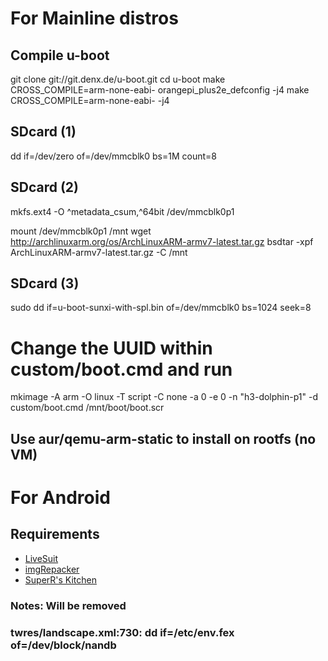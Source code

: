# For Mainline distros
## Compile u-boot
git clone git://git.denx.de/u-boot.git
cd u-boot
make CROSS_COMPILE=arm-none-eabi- orangepi_plus2e_defconfig -j4
make CROSS_COMPILE=arm-none-eabi- -j4

## SDcard (1)
dd if=/dev/zero of=/dev/mmcblk0 bs=1M count=8

## SDcard (2)
mkfs.ext4 -O ^metadata_csum,^64bit /dev/mmcblk0p1

mount /dev/mmcblk0p1 /mnt
wget http://archlinuxarm.org/os/ArchLinuxARM-armv7-latest.tar.gz
bsdtar -xpf ArchLinuxARM-armv7-latest.tar.gz -C /mnt

## SDcard (3)
sudo dd if=u-boot-sunxi-with-spl.bin of=/dev/mmcblk0 bs=1024 seek=8
# Change the UUID within custom/boot.cmd and run 
mkimage -A arm -O linux -T script -C none -a 0 -e 0 -n "h3-dolphin-p1" -d custom/boot.cmd /mnt/boot/boot.scr

## Use aur/qemu-arm-static to install on rootfs (no VM)

# For Android
## Requirements
* [LiveSuit](https://github.com/linux-sunxi/sunxi-livesuite)
* [imgRepacker](https://forum.xda-developers.com/showthread.php?t=1753473)
* [SuperR's Kitchen](https://forum.xda-developers.com/apps/superr-kitchen/kitchen-superr-s-kitchen-v1-1-50-v2-1-6-t3597434)
 
### Notes: Will be removed
### twres/landscape.xml:730: <action function="set">dd if=/etc/env.fex of=/dev/block/nandb</action>				

